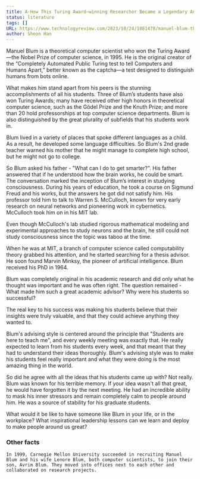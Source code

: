 ```yaml
---
title: A-How This Turing Award–winning Researcher Became a Legendary Academic Advisor
status: literature
tags: []
URL: https://www.technologyreview.com/2023/10/24/1081478/manuel-blum-theoretical-computer-science-turing-award-academic-advisor/
author: Sheon Han
---
```


Manuel Blum is a theoretical computer scientist who won the Turing Award—the Nobel Prize of computer science, in 1995. He is the original creator of the “Completely Automated Public Turing test to tell Computers and Humans Apart,” better known as the captcha—a test designed to distinguish humans from bots online. 

What makes him stand apart from his peers is the stunning accomplishments of all his students. Three of Blum’s students have also won Turing Awards; many have received other high honors in theoretical computer science, such as the Gödel Prize and the Knuth Prize; and more than 20 hold professorships at top computer science departments. Blum is also distinguished by the great plurality of subfields that his students work in.

Blum lived in a variety of places that spoke different languages as a child. As a result, he developed some language difficulties. So Blum's 2nd grade teacher warned his mother that he might manage to complete high school, but he might not go to college.

So Blum asked his father - "What can I do to get smarter?". His father answered that if he understood how the brain works, he could be smart. The conversation marked the inception of Blum’s interest in studying consciousness. During his years of education, he took a course on Sigmund Freud and his works, but the answers he got did not satisfy him. His professor told him to talk to Warren S. McCulloch, known for very early research on neural networks and pioneering work in cybernetics. McCulloch took him on in his MIT lab.

Even though McCulloch's lab studied rigorous mathematical modeling and experimental approaches to study neurons and the brain, he still could not study consciousness since the topic was taboo at the time.

When he was at MIT, a branch of computer science called computability theory grabbed his attention, and he started searching for a thesis advisor. He soon found Marvin Minksy, the pioneer of artificial intelligence. Blum received his PhD in 1964.

Blum was completely original in his academic research and did only what he thought was important and he was often right. The question remained - What made him such a great academic advisor? Why were his students so successful?

The real key to his success was making his students believe that their insights were truly valuable, and that they could achieve anything they wanted to.

Blum's advising style is centered around the principle that "Students are here to teach me", and every weekly meeting was exactly that. He really expected to learn from his students every week, and that meant that they had to understand their ideas thoroughly. Blum's advising style was to make his students feel really important and what they were doing is the most amazing thing in the world.

So did he agree with all the ideas that his students came up with? Not really. Blum was known for his terrible memory. If your idea wasn't all that great, he would have forgotten it by the next meeting. He had an incredible ability to mask his inner stressors and remain completely calm to people around him. He was a source of stability for his graduate students.

What would it be like to have someone like Blum in your life, or in the workplace? What inspirational leadership lessons can we learn and deploy to make people around us great?

### Other facts

	In 1999, Carnegie Mellon University succeeded in recruiting Manuel Blum and his wife Lenore Blum, both computer scientists, to join their son, Avrim Blum. They moved into offices next to each other and collaborated on research projects.

